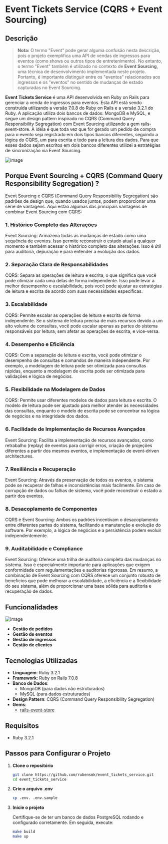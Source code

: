 # Event Tickets Service (CQRS + Event Sourcing)

## Descrição
> **Nota:** O termo "Event" pode gerar alguma confusão nesta descrição, pois o projeto exemplifica uma API de vendas de ingressos para eventos (como shows ou outros tipos de entretenimento). No entanto, o termo "Event" também é utilizado no contexto de **Event Sourcing**, uma técnica de desenvolvimento implementada neste projeto. Portanto, é importante distinguir entre os "eventos" relacionados aos ingressos e os "eventos" no sentido de mudanças de estado capturadas no Event Sourcing.


**Event Tickets Service** é uma API desenvolvida em Ruby on Rails para gerenciar a venda de ingressos para eventos. Esta API está sendo construída utilizando a versão 7.0.8 do Ruby on Rails e a versão 3.2.1 do Ruby. A aplicação utiliza dois bancos de dados: MongoDB e MySQL, e segue um design pattern inspirado no CQRS (Command Query Responsibility Segregation) com Event Sourcing utilizando a gem rails-event-store. A idéia é que toda vez que for gerado um pedido de compra para o evento seja registrado em dois tipos bancos diferentes, seguindo a lógica do CQRS, um para escrita e todo para a leitura dos dados. Para que esses dados sejam escritos em dois bancos diferentes utilizei a estratégias de sincronização via Event Sourcing.

![image](https://github.com/user-attachments/assets/fbe041ed-81fa-4524-a248-a5b26f2e0ad5)

## Porque Event Sourcing + CQRS (Command Query Responsibility Segregation) ?
Event Sourcing e CQRS (Command Query Responsibility Segregation) são padrões de design que, quando usados juntos, podem proporcionar uma série de vantagens. Aqui estão algumas das principais vantagens de combinar Event Sourcing com CQRS:

### 1. Histórico Completo das Alterações
Event Sourcing: Armazena todas as mudanças de estado como uma sequência de eventos. Isso permite reconstruir o estado atual a qualquer momento e também acessar o histórico completo das alterações. Isso é útil para auditoria, depuração e para entender a evolução dos dados.

### 2. Separação Clara de Responsabilidades
CQRS: Separa as operações de leitura e escrita, o que significa que você pode otimizar cada uma delas de forma independente. Isso pode levar a melhor desempenho e escalabilidade, pois você pode ajustar as estratégias de leitura e escrita de acordo com suas necessidades específicas.

### 3. Escalabilidade
CQRS: Permite escalar as operações de leitura e escrita de forma independente. Se o sistema de leitura precisa de mais recursos devido a um alto volume de consultas, você pode escalar apenas as partes do sistema responsáveis por leitura, sem afetar as operações de escrita, e vice-versa.

### 4. Desempenho e Eficiência
CQRS: Com a separação de leitura e escrita, você pode otimizar o desempenho de consultas e comandos de maneira independente. Por exemplo, a modelagem de leitura pode ser otimizada para consultas rápidas, enquanto a modelagem de escrita pode ser otimizada para validações e lógica de negócios.

### 5. Flexibilidade na Modelagem de Dados
CQRS: Permite usar diferentes modelos de dados para leitura e escrita. O modelo de leitura pode ser ajustado para melhor atender às necessidades das consultas, enquanto o modelo de escrita pode se concentrar na lógica de negócios e na integridade dos dados.

### 6. Facilidade de Implementação de Recursos Avançados
Event Sourcing: Facilita a implementação de recursos avançados, como retrabalho (replay) de eventos para corrigir erros, criação de projeções diferentes a partir dos mesmos eventos, e implementação de event-driven architectures.

### 7. Resiliência e Recuperação
Event Sourcing: Através da preservação de todos os eventos, o sistema pode se recuperar de falhas e inconsistências mais facilmente. Em caso de corrupção de dados ou falhas de sistema, você pode reconstruir o estado a partir dos eventos.

### 8. Desacoplamento de Componentes
CQRS e Event Sourcing: Ambos os padrões incentivam o desacoplamento entre diferentes partes do sistema, facilitando a manutenção e evolução do software. Por exemplo, a lógica de negócios e a persistência podem evoluir independentemente.

### 9. Auditabilidade e Compliance
Event Sourcing: Oferece uma trilha de auditoria completa das mudanças no sistema. Isso é especialmente importante para aplicações que exigem conformidade com regulamentações e auditorias rigorosas.
Em resumo, a combinação de Event Sourcing com CQRS oferece um conjunto robusto de benefícios que pode melhorar a escalabilidade, a eficiência e a flexibilidade do seu sistema, além de proporcionar uma base sólida para auditoria e recuperação de dados.

## Funcionalidades
![image](https://github.com/user-attachments/assets/f8fe37bd-92a7-4e5f-b375-73f733bf11a6)

- **Gestão de pedidos**
- **Gestão de eventos**
- **Gestão de ingressos**
- **Gestão de clientes**

## Tecnologias Utilizadas

- **Linguagem**: Ruby 3.2.1
- **Framework**: Ruby on Rails 7.0.8
- **Banco de Dados**: 
  - MongoDB (para dados não estruturados)
  - MySQL (para dados estruturados)
- **Design Pattern**: CQRS (Command Query Responsibility Segregation)
- **Gems**:
  - [rails-event-store](https://railseventstore.org/)

## Requisitos

- Ruby 3.2.1

## Passos para Configurar o Projeto

1. **Clone o repositório**

    ```sh
    git clone https://github.com/rubensmk/event_tickets_service.git
    cd event_tickets_service
    ```

2. **Crie o arquivo .env**

    ```sh
    cp .env. .env.sample
    ```

3. **Inicie o projeto**

    Certifique-se de ter um banco de dados PostgreSQL rodando e configurado corretamente. Em seguida, execute:

    ```sh
    make build
    make up
    ```
